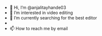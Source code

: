 - 👋 Hi, I’m @anjalitayhande03
- 👀 I’m interested in video editing
- 🌱 I’m currently searching for the best editor 
-
- 📫 How to reach me by email 

<!---
anjalitayhande03/anjalitayhande03 is a ✨ special ✨ repository because its `README.md` (this file) appears on your GitHub profile.
You can click the Preview link to take a look at your changes.
--->
